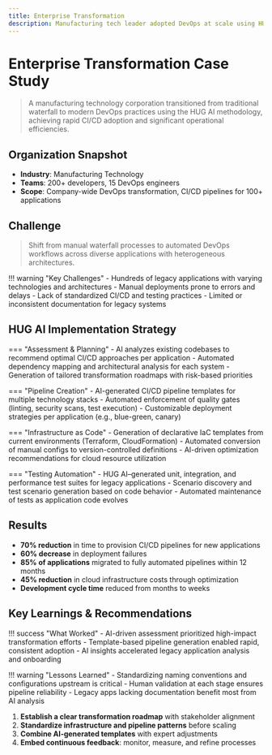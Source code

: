 ```yaml
---
title: Enterprise Transformation
description: Manufacturing tech leader adopted DevOps at scale using HUG AI, automating CI/CD, infrastructure as code, and testing across hundreds of applications.
---
```


# Enterprise Transformation Case Study

> A manufacturing technology corporation transitioned from traditional waterfall to modern DevOps practices using the HUG AI methodology, achieving rapid CI/CD adoption and significant operational efficiencies.

## Organization Snapshot

- **Industry**: Manufacturing Technology  
- **Teams**: 200+ developers, 15 DevOps engineers  
- **Scope**: Company-wide DevOps transformation, CI/CD pipelines for 100+ applications

## Challenge

> Shift from manual waterfall processes to automated DevOps workflows across diverse applications with heterogeneous architectures.

!!! warning "Key Challenges"
    - Hundreds of legacy applications with varying technologies and architectures
    - Manual deployments prone to errors and delays
    - Lack of standardized CI/CD and testing practices
    - Limited or inconsistent documentation for legacy systems

## HUG AI Implementation Strategy

=== "Assessment & Planning"
    - AI analyzes existing codebases to recommend optimal CI/CD approaches per application
    - Automated dependency mapping and architectural analysis for each system
    - Generation of tailored transformation roadmaps with risk-based priorities

=== "Pipeline Creation"
    - AI-generated CI/CD pipeline templates for multiple technology stacks
    - Automated enforcement of quality gates (linting, security scans, test execution)
    - Customizable deployment strategies per application (e.g., blue-green, canary)

=== "Infrastructure as Code"
    - Generation of declarative IaC templates from current environments (Terraform, CloudFormation)
    - Automated conversion of manual configs to version-controlled definitions
    - AI-driven optimization recommendations for cloud resource utilization

=== "Testing Automation"
    - HUG AI–generated unit, integration, and performance test suites for legacy applications
    - Scenario discovery and test scenario generation based on code behavior
    - Automated maintenance of tests as application code evolves

## Results

- **70% reduction** in time to provision CI/CD pipelines for new applications  
- **60% decrease** in deployment failures  
- **85% of applications** migrated to fully automated pipelines within 12 months  
- **45% reduction** in cloud infrastructure costs through optimization  
- **Development cycle time** reduced from months to weeks

## Key Learnings & Recommendations

!!! success "What Worked"
    - AI-driven assessment prioritized high-impact transformation efforts
    - Template-based pipeline generation enabled rapid, consistent adoption
    - AI insights accelerated legacy application analysis and onboarding

!!! warning "Lessons Learned"
    - Standardizing naming conventions and configurations upstream is critical
    - Human validation at each stage ensures pipeline reliability
    - Legacy apps lacking documentation benefit most from AI analysis

1. **Establish a clear transformation roadmap** with stakeholder alignment  
2. **Standardize infrastructure and pipeline patterns** before scaling  
3. **Combine AI-generated templates** with expert adjustments  
4. **Embed continuous feedback**: monitor, measure, and refine processes